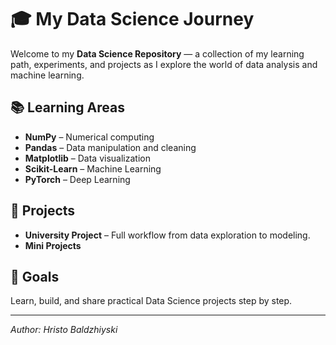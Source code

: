 # 🎓 My Data Science Journey

Welcome to my **Data Science Repository** — a collection of my learning path, experiments, and projects as I explore the world of data analysis and machine learning.

## 📚 Learning Areas
- **NumPy** – Numerical computing
- **Pandas** – Data manipulation and cleaning
- **Matplotlib** – Data visualization
- **Scikit-Learn** – Machine Learning
- **PyTorch** – Deep Learning

## 🧪 Projects
- **University Project** – Full workflow from data exploration to modeling.
- **Mini Projects**

## 🚀 Goals
Learn, build, and share practical Data Science projects step by step.

---
*Author: Hristo Baldzhiyski*
